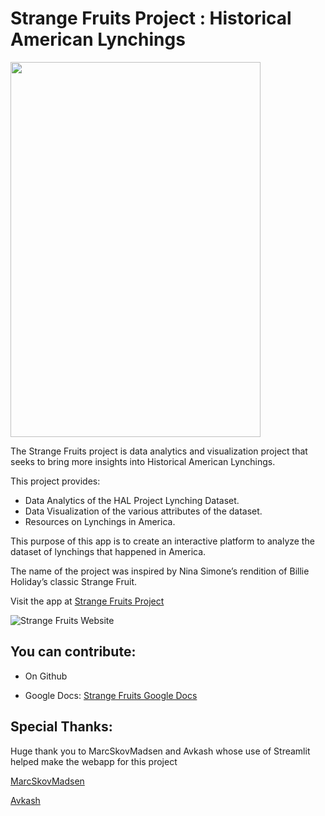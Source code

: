 # Strange Fruits Project : Historical American Lynchings

<img src="https://github.com/acheamponge/historical_american_lynchings/blob/master/streamlitapp/img/sf.jpg" align="middle" height="600" width="400">

The Strange Fruits project is data analytics and visualization project that seeks to bring more insights into Historical American Lynchings.

This project provides:

- Data Analytics of the HAL Project Lynching Dataset.
- Data Visualization of the various attributes of the dataset.
- Resources on Lynchings in America.

This purpose of this app is to create an interactive platform to analyze the dataset of lynchings that happened in America.

The name of the project was inspired by Nina Simone’s rendition of Billie Holiday’s classic Strange Fruit.

Visit the app at [Strange Fruits Project](http://strangefruit.herokuapp.com/)


![Strange Fruits Website](https://github.com/acheamponge/StrangeFruits/blob/master/streamlitapp/img/sf.gif)




## You can contribute:
- On Github
 
- Google Docs: [Strange Fruits Google Docs](https://docs.google.com/document/d/11v9jWw98QerB--y08oQk6fSOUKhxk5p_68Ariy-vYXc/edit?usp=sharing)


## Special Thanks:

Huge thank you to MarcSkovMadsen and Avkash whose use of Streamlit helped make the webapp for this project

[MarcSkovMadsen](https://github.com/MarcSkovMadsen/awesome-streamlit/)
            
        
[Avkash](https://github.com/Avkash/demoapps)
